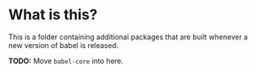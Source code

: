 # What is this?

This is a folder containing additional packages that are built whenever
a new version of babel is released.

**TODO:** Move `babel-core` into here.
